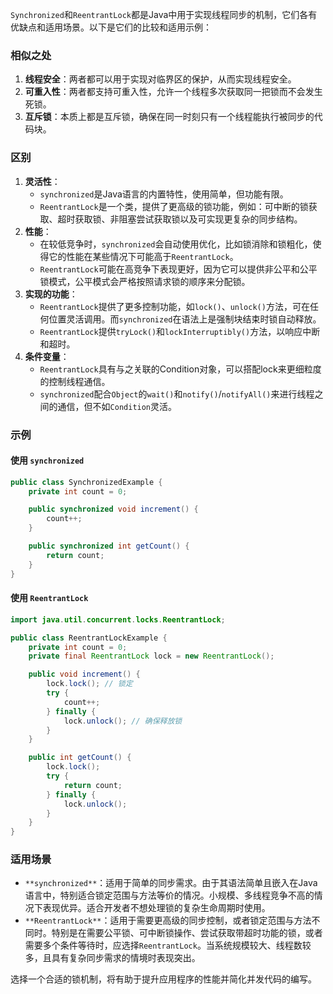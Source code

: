 `Synchronized`和`ReentrantLock`都是Java中用于实现线程同步的机制，它们各有优缺点和适用场景。以下是它们的比较和适用示例：

### 相似之处

1. **线程安全**：两者都可以用于实现对临界区的保护，从而实现线程安全。
2. **可重入性**：两者都支持可重入性，允许一个线程多次获取同一把锁而不会发生死锁。
3. **互斥锁**：本质上都是互斥锁，确保在同一时刻只有一个线程能执行被同步的代码块。

### 区别

1. **灵活性**：
    - `synchronized`是Java语言的内置特性，使用简单，但功能有限。
    - `ReentrantLock`是一个类，提供了更高级的锁功能，例如：可中断的锁获取、超时获取锁、非阻塞尝试获取锁以及可实现更复杂的同步结构。
2. **性能**：
    - 在较低竞争时，`synchronized`会自动使用优化，比如锁消除和锁粗化，使得它的性能在某些情况下可能高于`ReentrantLock`。
    - `ReentrantLock`可能在高竞争下表现更好，因为它可以提供非公平和公平锁模式，公平模式会严格按照请求锁的顺序来分配锁。
3. **实现的功能**：
    - `ReentrantLock`提供了更多控制功能，如`lock()`、`unlock()`方法，可在任何位置灵活调用。而`synchronized`在语法上是强制块结束时锁自动释放。
    - `ReentrantLock`提供`tryLock()`和`lockInterruptibly()`方法，以响应中断和超时。
4. **条件变量**：
    - `ReentrantLock`具有与之关联的Condition对象，可以搭配lock来更细粒度的控制线程通信。
    - `synchronized`配合`Object`的`wait()`和`notify()`/`notifyAll()`来进行线程之间的通信，但不如`Condition`灵活。

### 示例

#### 使用 `synchronized`

```java
public class SynchronizedExample {  
    private int count = 0;  

    public synchronized void increment() {  
        count++;  
    }  

    public synchronized int getCount() {  
        return count;  
    }  
}
```

#### 使用 `ReentrantLock`

```java
import java.util.concurrent.locks.ReentrantLock;  

public class ReentrantLockExample {  
    private int count = 0;  
    private final ReentrantLock lock = new ReentrantLock();  

    public void increment() {  
        lock.lock(); // 锁定  
        try {  
            count++;  
        } finally {  
            lock.unlock(); // 确保释放锁  
        }  
    }  

    public int getCount() {  
        lock.lock();  
        try {  
            return count;  
        } finally {  
            lock.unlock();  
        }  
    }  
}
```

### 适用场景
- `**synchronized**`：适用于简单的同步需求。由于其语法简单且嵌入在Java语言中，特别适合锁定范围与方法等价的情况。小规模、多线程竞争不高的情况下表现优异。适合开发者不想处理锁的复杂生命周期时使用。
- `**ReentrantLock**`：适用于需要更高级的同步控制，或者锁定范围与方法不同时。特别是在需要公平锁、可中断锁操作、尝试获取带超时功能的锁，或者需要多个条件等待时，应选择`ReentrantLock`。当系统规模较大、线程数较多，且具有复杂同步需求的情境时表现突出。

选择一个合适的锁机制，将有助于提升应用程序的性能并简化并发代码的编写。
